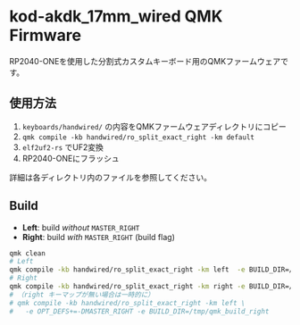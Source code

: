 # kod-akdk_17mm_wired QMK Firmware

RP2040-ONEを使用した分割式カスタムキーボード用のQMKファームウェアです。

## 使用方法

1. `keyboards/handwired/` の内容をQMKファームウェアディレクトリにコピー
2. `qmk compile -kb handwired/ro_split_exact_right -km default`
3. `elf2uf2-rs` でUF2変換
4. RP2040-ONEにフラッシュ

詳細は各ディレクトリ内のファイルを参照してください。

## Build

- **Left**: build *without* `MASTER_RIGHT`
- **Right**: build *with* `MASTER_RIGHT` (build flag)

```bash
qmk clean
# Left
qmk compile -kb handwired/ro_split_exact_right -km left  -e BUILD_DIR=/tmp/qmk_build_left
# Right
qmk compile -kb handwired/ro_split_exact_right -km right -e BUILD_DIR=/tmp/qmk_build_right
# （right キーマップが無い場合は一時的に）
# qmk compile -kb handwired/ro_split_exact_right -km left \
#   -e OPT_DEFS+=-DMASTER_RIGHT -e BUILD_DIR=/tmp/qmk_build_right
